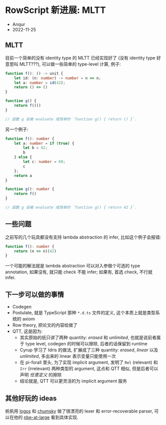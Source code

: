 # RowScript 新进展: MLTT

* Anqur
* 2022-11-25

## MLTT

目前一个简单的没有 identity type 的 MLTT 已经实现好了 (没有 identity type 好意思叫
MLTT???), 可以做一些简单的 type-level 计算, 例子:

```ts
function f(): () -> unit {
    let id: (n: number) -> number = n => n;
    let a: number = id(42);
    return () => ()
}

function g() {
    return f()()
}

// 函数 g 会被 evaluate 成简单的 `function g() { return () }`.
```

另一个例子:

```ts
function f(): number {
    let a: number = if (true) {
        let b = 42;
        b
    } else {
        let c: number = 69;
        c
    };
    return a
}

function g(): number {
    return f()
}

// 函数 g 会被 evaluate 成简单的 `function g() { return 42 }`.
```

## 一些问题

之前写的几个玩具都没有支持 lambda abstraction 的 infer, 比如这个例子会报错:

```ts
function f(): number {
    return (n => n)(42)
}
```

一个可能的解法就是 lambda abstraction 可以对入参做个可选的 type annotation, 如果没有,
就只能 check 不能 infer; 如果有, 首选 check, 不行就 infer.

## 下一步可以做的事情

* Codegen
* Postulate, 就是 TypeScript 那种 `*.d.ts` 文件的定义, 这个本质上就是类型系统的 axiom
* Row theory, 把论文的内容给做了
* QTT, 这是因为:
  * 其实原始的纸只讲了两种 quantity: *erased* 和 *unlimited*, 也就是说前者属于 type
    level, codegen 的时候可以擦除, 后者的话保留到 runtime
  * Cyrup 学习了 Idris 的做法, 扩展成了三种 quantity: *erased*, *linear* 以及
    *unlimited*, 多出来的 linear 表示变量只能使用一次
  * 在 pi-forall 里头, 为了实现 implicit argument, 发明了 `Rel` (relevant) 和 `Irr`
    (irrelevant) 两种类型的 argument, 这点和 QTT 相似, 但是后者可以声明 *任意定义* 的擦除
  * 结论就是, QTT 可以更灵活的为 implicit argument 服务

## 其他好玩的 ideas

帆帆用 [logos] 和 [chumsky] 做了很漂亮的 lexer 和 error-recoverable parser, 可以在他的
[nbe-at-large] 看到具体实现.

[logos]: https://github.com/maciejhirsz/logos
[chumsky]: https://github.com/zesterer/chumsky
[nbe-at-large]: https://github.com/SchrodingerZhu/nbe-at-large/blob/main/grammar/src/syntactic.rs

